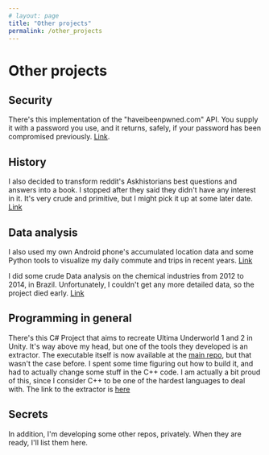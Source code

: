```yaml
---
# layout: page
title: "Other projects"
permalink: /other_projects
---
```


# Other projects

## Security

There's this implementation of the "haveibeenpwned.com" API. You supply it with
a password you use, and it returns, safely, if your password has been
compromised previously.
[Link](https://github.com/KarlClinckspoor/PasswordChecker).

## History

I also decided to transform reddit's Askhistorians best questions and answers
into a book. I stopped after they said they didn't have any interest in it. It's
very crude and primitive, but I might pick it up at some later date.
[Link](https://github.com/KarlClinckspoor/AHBook)

## Data analysis

I also used my own Android phone's accumulated location data and some Python
tools to visualize my daily commute and trips in recent years.
[Link](https://github.com/KarlClinckspoor/Plot-Location-Data)

I did some crude Data analysis on the chemical industries from 2012 to 2014, in
Brazil. Unfortunately, I couldn't get any more detailed data, so the project
died early. [Link](https://github.com/KarlClinckspoor/IndustriaQuimica)
## Programming in general

There's this C# Project that aims to recreate Ultima Underworld 1 and 2 in
Unity. It's way above my head, but one of the tools they developed is an
extractor. The executable itself is now available at the [main
repo](https://github.com/hankmorgan/UnderworldExporter), but that wasn't the
case before. I spent some time figuring out how to build it, and had to actually
change some stuff in the C++ code. I am actually a bit proud of this, since I
consider C++ to be one of the hardest languages to deal with. The link to the
extractor is
[here](https://github.com/KarlClinckspoor/UnderworldExporter/releases/tag/ExtractorBuilt)

## Secrets

In addition, I'm developing some other repos, privately. When they are ready,
I'll list them here.